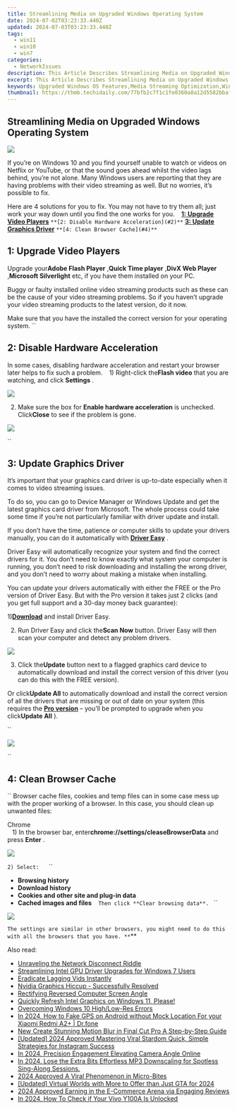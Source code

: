 ```yaml
---
title: Streamlining Media on Upgraded Windows Operating System
date: 2024-07-02T03:23:33.440Z
updated: 2024-07-03T03:23:33.440Z
tags:
  - win11
  - win10
  - win7
categories:
  - NetworkIssues
description: This Article Describes Streamlining Media on Upgraded Windows Operating System
excerpt: This Article Describes Streamlining Media on Upgraded Windows Operating System
keywords: Upgraded Windows OS Features,Media Streaming Optimization,Windows 10/11 Upgrade,Improved Windows Media Handling,Cross-Platform Compatibility in Upgraded Windows,Efficient Multitasking on Upgraded Windows,User Interface Enhancements for Windows Upgrade
thumbnail: https://thmb.techidaily.com/77bfb2c7f1c1fe0360a8a12d5582bbafa6a377d533d7c690d2e56cf6d1507405.jpg
---
```


## Streamlining Media on Upgraded Windows Operating System

![](https://images.drivereasy.com/wp-content/uploads/2017/09/img_59bf33c97703a.jpg)

 If you’re on Windows 10 and you find yourself unable to watch or videos on Netflix or YouTube, or that the sound goes ahead whilst the video lags behind, you’re not alone. Many Windows users are reporting that they are having problems with their video streaming as well. But no worries, it’s possible to fix.

 Here are 4 solutions for you to fix. You may not have to try them all; just work your way down until you find the one works for you.
``
`` [**1:** **Upgrade Video Players**](#1)
`` **[2: Disable Hardware Acceleration](#2)**
`` **[3: Update Graphics Driver](#3)**
`` **[4: Clean Browser Cache](#4)**
``

## **1: Upgrade Video Players**

 Upgrade your**Adobe Flash Player** ,**Quick Time player** ,**DivX Web Player** ,**Microsoft Silverlight** etc, if you have them installed on your PC.

 Buggy or faulty installed online video streaming products such as these can be the cause of your video streaming problems. So if you haven’t upgrade your video streaming products to the latest version, do it now.

 Make sure that you have the installed the correct version for your operating system.
``

## **2: Disable Hardware Acceleration**

 In some cases, disabling hardware acceleration and restart your browser later helps to fix such a problem.
``
`` 1) Right-click the**Flash video** that you are watching, and click **Settings** .

![](https://images.drivereasy.com/wp-content/uploads/2016/09/settings-on-flash-video.png)

 2) Make sure the box for **Enable hardware acceleration** is unchecked. Click**Close** to see if the problem is gone.

![](https://images.drivereasy.com/wp-content/uploads/2016/09/enable-hardware-accleration.png)

``

## **3: Update Graphics Driver**

 It’s important that your graphics card driver is up-to-date especially when it comes to video streaming issues.

 To do so, you can go to Device Manager or Windows Update and get the latest graphics card driver from Microsoft. The whole process could take some time if you’re not particularly familiar with driver update and install.

 If you don’t have the time, patience or computer skills to update your drivers manually, you can do it automatically with [**Driver Easy**](https://tools.techidaily.com/drivereasy/download/) .

 Driver Easy will automatically recognize your system and find the correct drivers for it. You don’t need to know exactly what system your computer is running, you don’t need to risk downloading and installing the wrong driver, and you don’t need to worry about making a mistake when installing.

 You can update your drivers automatically with either the FREE or the Pro version of Driver Easy. But with the Pro version it takes just 2 clicks (and you get full support and a 30-day money back guarantee):

 1)[**Download**](https://tools.techidaily.com/drivereasy/download/) and install Driver Easy.

 2) Run Driver Easy and click the**Scan Now** button. Driver Easy will then scan your computer and detect any problem drivers.

![](https://images.drivereasy.com/wp-content/uploads/2017/08/img_59914e6936efa.png)

 3) Click the**Update** button next to a flagged graphics card device to automatically download and install the correct version of this driver (you can do this with the FREE version).

 Or click**Update All** to automatically download and install the correct version of all the drivers that are missing or out of date on your system (this requires the [**Pro version**](https://tools.techidaily.com/drivereasy/download/) – you’ll be prompted to upgrade when you click**Update All** ).

``

![](https://images.drivereasy.com/wp-content/uploads/2017/08/img_59914e6f9c972.jpg)

``

## **4: Clean Browser Cache**

`` Browser cache files, cookies and temp files can in some case mess up with the proper working of a browser. In this case, you should clean up unwanted files:

 Chrome  
``
`` 1) In the browser bar, enter**chrome://settings/cleaseBrowserData**  and press **Enter** .
``
``

![](https://images.drivereasy.com/wp-content/uploads/2016/09/img_57d912ef7ac04-600x212.jpg)

``2) Select:
``
`` `` ``

* **Browsing history**
`` ``
* **Download history**
`` ``
* **Cookies and other site and plug-in data**
`` ``
* **Cached images and files**
`` ``
``Then click **Clear browsing data**.
``
``

![](https://images.drivereasy.com/wp-content/uploads/2016/09/clear-browsing-data.png)

``The settings are similar in other browsers, you might need to do this with all the browsers that you have.
**``**

<ins class="adsbygoogle"
     style="display:block"
     data-ad-format="autorelaxed"
     data-ad-client="ca-pub-7571918770474297"
     data-ad-slot="1223367746"></ins>



<ins class="adsbygoogle"
     style="display:block"
     data-ad-client="ca-pub-7571918770474297"
     data-ad-slot="8358498916"
     data-ad-format="auto"
     data-full-width-responsive="true"></ins>

<span class="atpl-alsoreadstyle">Also read:</span>
<div><ul>
<li><a href="https://network-issues.techidaily.com/unraveling-the-network-disconnect-riddle/"><u>Unraveling the Network Disconnect Riddle</u></a></li>
<li><a href="https://network-issues.techidaily.com/streamlining-intel-gpu-driver-upgrades-for-windows-7-users/"><u>Streamlining Intel GPU Driver Upgrades for Windows 7 Users</u></a></li>
<li><a href="https://network-issues.techidaily.com/1719974331029-eradicate-lagging-vids-instantly/"><u>Eradicate Lagging Vids Instantly</u></a></li>
<li><a href="https://network-issues.techidaily.com/nvidia-graphics-hiccup-successfully-resolved/"><u>Nvidia Graphics Hiccup - Successfully Resolved</u></a></li>
<li><a href="https://network-issues.techidaily.com/rectifying-reversed-computer-screen-angle/"><u>Rectifying Reversed Computer Screen Angle</u></a></li>
<li><a href="https://network-issues.techidaily.com/1719974595545-quickly-refresh-intel-graphics-on-windows-11-please/"><u>Quickly Refresh Intel Graphics on Windows 11, Please!</u></a></li>
<li><a href="https://network-issues.techidaily.com/overcoming-windows-10-highlow-res-errors/"><u>Overcoming Windows 10 High/Low-Res Errors</u></a></li>
<li><a href="https://android-location.techidaily.com/in-2024-how-to-fake-gps-on-android-without-mock-location-for-your-xiaomi-redmi-a2plus-drfone-by-drfone-virtual/"><u>In 2024, How to Fake GPS on Android without Mock Location For your Xiaomi Redmi A2+ | Dr.fone</u></a></li>
<li><a href="https://ai-vdieo-software.techidaily.com/new-create-stunning-motion-blur-in-final-cut-pro-a-step-by-step-guide/"><u>New Create Stunning Motion Blur in Final Cut Pro A Step-by-Step Guide</u></a></li>
<li><a href="https://instagram-video-recordings.techidaily.com/updated-2024-approved-mastering-viral-stardom-quick-simple-strategies-for-instagram-success/"><u>[Updated] 2024 Approved  Mastering Viral Stardom  Quick, Simple Strategies for Instagram Success</u></a></li>
<li><a href="https://extra-approaches.techidaily.com/in-2024-precision-engagement-elevating-camera-angle-online/"><u>In 2024, Precision Engagement  Elevating Camera Angle Online</u></a></li>
<li><a href="https://audio-shaping.techidaily.com/in-2024-lose-the-extra-bits-effortless-mp3-downscaling-for-spotless-sing-along-sessions/"><u>In 2024, Lose the Extra Bits Effortless MP3 Downscaling for Spotless Sing-Along Sessions.</u></a></li>
<li><a href="https://twitter-clips.techidaily.com/2024-approved-a-viral-phenomenon-in-micro-bites/"><u>2024 Approved  A Viral Phenomenon in Micro-Bites</u></a></li>
<li><a href="https://remote-screen-capture.techidaily.com/updated-virtual-worlds-with-more-to-offer-than-just-gta-for-2024/"><u>[Updated] Virtual Worlds with More to Offer than Just GTA for 2024</u></a></li>
<li><a href="https://youtube-video-recordings.techidaily.com/2024-approved-earning-in-the-e-commerce-arena-via-engaging-reviews/"><u>2024 Approved  Earning in the E-Commerce Arena via Engaging Reviews</u></a></li>
<li><a href="https://sim-unlock.techidaily.com/in-2024-how-to-check-if-your-vivo-y100a-is-unlocked-by-drfone-android/"><u>In 2024, How To Check if Your Vivo Y100A Is Unlocked</u></a></li>
</ul></div>

